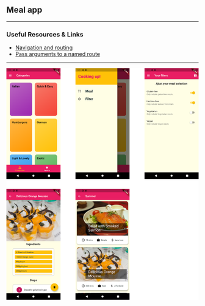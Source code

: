 ## **Meal app**

<hr>

### Useful Resources & Links
- [Navigation and routing](https://flutter.dev/docs/development/ui/navigation)
- [Pass arguments to a named route](https://flutter.dev/docs/cookbook/navigation/navigate-with-arguments)
  
<hr>

![](/screenshots/meal_app.png) 

